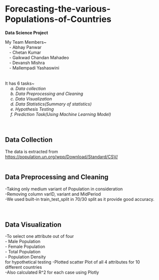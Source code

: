 # **Forecasting-the-various-Populations-of-Countries**
**Data Science Project**

My Team Members~<br/>
&emsp;- Abhay Panwar<br/>
&emsp;- Chetan Kumar<br/>
&emsp;- Gaikwad Chandan Mahadeo<br/>
&emsp;- Devansh Mishra<br/>
&emsp;- Mallempadi Yashaswini<br/>
<br/>
<br/>
It has 6 tasks~<br/>
  &emsp; _a. Data collection <br/>
  &emsp; b. Data Preprocessing and Cleaning <br/>
  &emsp; c. Data Visualization<br/>
  &emsp; d. Data Statistics(Summary of statistics)<br/>
  &emsp; e. Hypothesis Testing<br/>
  &emsp; f. Prediction Task(Using Machine Learning Model)_<br/>
<br/>
<br/>
## Data Collection
The data is extracted from https://population.un.org/wpp/Download/Standard/CSV/
<br/>
<br/>
## Data Preprocessing and Cleaning
-Taking only medium variant of Population in consideration<br/>
-Removing column varID, variant and MidPeriod<br/>
-We used built-in train_test_split in 70/30 split as it provide good accuracy.<br/>
<br/>
<br/>
## Data Visualization
-To select one attribute out of four<br/> - Male Population<br/> - Female Population<br/> - Total Population<br/> - Population Density<br/> for hypothetical testing
-Plotted scatter Plot of all 4 attributes for 10 different countries<br/>
-Also calculated R^2 for each case using Plotly<br/>


